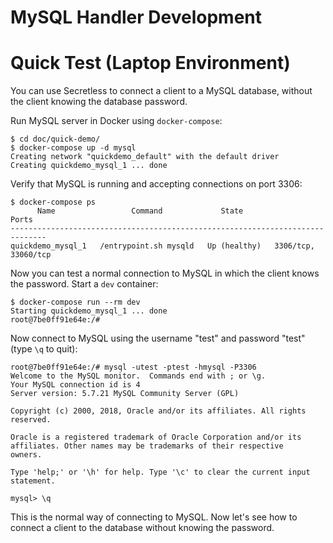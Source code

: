 # MySQL Handler Development

# Quick Test (Laptop Environment)

You can use Secretless to connect a client to a MySQL database, without the client knowing the database password.

Run MySQL server in Docker using `docker-compose`:

```sh-session
$ cd doc/quick-demo/
$ docker-compose up -d mysql
Creating network "quickdemo_default" with the default driver
Creating quickdemo_mysql_1 ... done
```

Verify that MySQL is running and accepting connections on port 3306:

```
$ docker-compose ps
      Name                 Command             State              Ports       
------------------------------------------------------------------------------
quickdemo_mysql_1   /entrypoint.sh mysqld   Up (healthy)   3306/tcp, 33060/tcp
```

Now you can test a normal connection to MySQL in which the client knows the password. Start a `dev` container:

```sh-session
$ docker-compose run --rm dev
Starting quickdemo_mysql_1 ... done
root@7be0ff91e64e:/#
```

Now connect to MySQL using the username "test" and password "test" (type `\q` to quit):

```sh-session
root@7be0ff91e64e:/# mysql -utest -ptest -hmysql -P3306
Welcome to the MySQL monitor.  Commands end with ; or \g.
Your MySQL connection id is 4
Server version: 5.7.21 MySQL Community Server (GPL)

Copyright (c) 2000, 2018, Oracle and/or its affiliates. All rights reserved.

Oracle is a registered trademark of Oracle Corporation and/or its
affiliates. Other names may be trademarks of their respective
owners.

Type 'help;' or '\h' for help. Type '\c' to clear the current input statement.

mysql> \q
```

This is the normal way of connecting to MySQL. Now let's see how to connect a client to the database without knowing the password.
